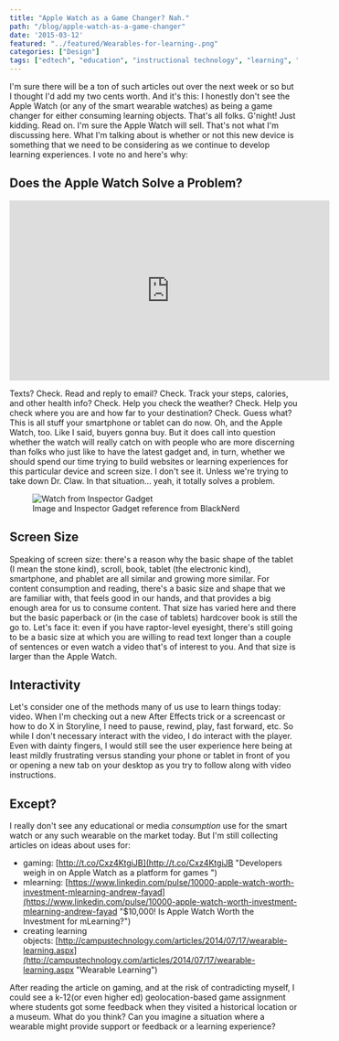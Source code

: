 ```yaml
---
title: "Apple Watch as a Game Changer? Nah."
path: "/blog/apple-watch-as-a-game-changer"
date: '2015-03-12'
featured: "../featured/Wearables-for-learning-.png"
categories: ["Design"]
tags: ["edtech", "education", "instructional technology", "learning", "technology"]
---
```


I'm sure there will be a ton of such articles out over the next week or so but I thought I'd add my two cents worth. And it's this: I honestly don't see the Apple Watch (or any of the smart wearable watches) as being a game changer for either consuming learning objects. That's all folks. G'night! Just kidding. Read on. I'm sure the Apple Watch will sell. That's not what I'm discussing here. What I'm talking about is whether or not this new device is something that we need to be considering as we continue to develop learning experiences. I vote no and here's why:

## Does the Apple Watch Solve a Problem?

<iframe src="http://www.fastcompany.com/embed/61c3bc20668c0?rel=1&amp;src=embed&amp;veggiemode=1" width="560" height="315" frameborder="0" scrolling="no" allowfullscreen="allowfullscreen"></iframe>

Texts? Check. Read and reply to email? Check. Track your steps, calories, and other health info? Check. Help you check the weather? Check. Help you check where you are and how far to your destination? Check. Guess what? This is all stuff your smartphone or tablet can do now. Oh, and the Apple Watch, too. Like I said, buyers gonna buy. But it does call into question whether the watch will really catch on with people who are more discerning than folks who just like to have the latest gadget and, in turn, whether we should spend our time trying to build websites or learning experiences for this particular device and screen size. I don't see it. Unless we're trying to take down Dr. Claw. In that situation... yeah, it totally solves a problem.

<figure>
  <img
    sizes="(max-width: 810px) 100vw, 810px"
    srcset="https://res.cloudinary.com/dhdaswa6t/image/upload/f_auto,q_60,w_203/v1530396697/blog/InspectorGadgetAppleWatch.jpg 203w,
            https://res.cloudinary.com/dhdaswa6t/image/upload/f_auto,q_60,w_405/v1530396697/blog/InspectorGadgetAppleWatch.jpg 405w,
            https://res.cloudinary.com/dhdaswa6t/image/upload/f_auto,q_60,w_810/v1530396697/blog/InspectorGadgetAppleWatch.jpg 810w,
            https://res.cloudinary.com/dhdaswa6t/image/upload/f_auto,q_60,w_1215/v1530396697/blog/InspectorGadgetAppleWatch.jpg 1215w"
    src="https://res.cloudinary.com/dhdaswa6t/image/upload/f_auto,q_60,w_810/v1530396697/blog/InspectorGadgetAppleWatch.jpg"
    alt="Watch from Inspector Gadget" />
  <figcaption>Image and Inspector Gadget reference from BlackNerd</figcaption>
</figure>

## Screen Size

Speaking of screen size: there's a reason why the basic shape of the tablet (I mean the stone kind), scroll, book, tablet (the electronic kind), smartphone, and phablet are all similar and growing more similar. For content consumption and reading, there's a basic size and shape that we are familiar with, that feels good in our hands, and that provides a big enough area for us to consume content. That size has varied here and there but the basic paperback or (in the case of tablets) hardcover book is still the go to. Let's face it: even if you have raptor-level eyesight, there's still going to be a basic size at which you are willing to read text longer than a couple of sentences or even watch a video that's of interest to you. And that size is larger than the Apple Watch.

## Interactivity

Let's consider one of the methods many of us use to learn things today: video. When I'm checking out a new After Effects trick or a screencast or how to do X in Storyline, I need to pause, rewind, play, fast forward, etc. So while I don't necessary interact with the video, I do interact with the player. Even with dainty fingers, I would still see the user experience here being at least mildly frustrating versus standing your phone or tablet in front of you or opening a new tab on your desktop as you try to follow along with video instructions.

## Except?

I really don't see any educational or media _consumption_ use for the smart watch or any such wearable on the market today. But I'm still collecting articles on ideas about uses for:

*   gaming: [http://t.co/Cxz4KtgiJB](http://t.co/Cxz4KtgiJB "Developers weigh in on Apple Watch as a platform for games ")
*   mlearning: [https://www.linkedin.com/pulse/10000-apple-watch-worth-investment-mlearning-andrew-fayad](https://www.linkedin.com/pulse/10000-apple-watch-worth-investment-mlearning-andrew-fayad "$10,000! Is Apple Watch Worth the Investment for mLearning?")
*   creating learning objects: [http://campustechnology.com/articles/2014/07/17/wearable-learning.aspx](http://campustechnology.com/articles/2014/07/17/wearable-learning.aspx "Wearable Learning")

After reading the article on gaming, and at the risk of contradicting myself, I could see a k-12(or even higher ed) geolocation-based game assignment where students got some feedback when they visited a historical location or a museum. What do you think? Can you imagine a situation where a wearable might provide support or feedback or a learning experience?
